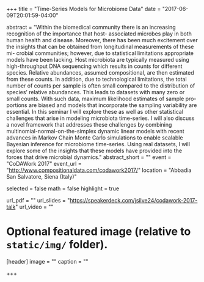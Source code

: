 +++
title = "Time-Series Models for Microbiome Data"
date = "2017-06-09T20:01:59-04:00"

abstract = "Within the biomedical community there is an increasing recognition of the importance that host- associated microbes play in both human health and disease. Moreover, there has been much excitement over the insights that can be obtained from longitudinal measurements of these mi- crobial communities; however, due to statistical limitations appropriate models have been lacking. Host microbiota are typically measured using high-throughput DNA sequencing which results in counts for different species. Relative abundances, assumed compositional, are then estimated from these counts. In addition, due to technological limitations, the total number of counts per sample is often small compared to the distribution of species’ relative abundances. This leads to datasets with many zero or small counts. With such data, maximum likelihood estimates of sample pro- portions are biased and models that incorporate the sampling variability are essential. In this seminar I will explore these as well as other statistical challenges that arise in modeling microbiota time-series. I will also discuss a novel framework that addresses these challenges by combining multinomial-normal-on-the-simplex dynamic linear models with recent advances in Markov Chain Monte Carlo simulations to enable scalable Bayesian inference for microbiome time-series. Using real datasets, I will explore some of the insights that these models have provided into the forces that drive microbial dynamics."
abstract_short = ""
event = "CoDAWork 2017"
event_url = "http://www.compositionaldata.com/codawork2017/"
location = "Abbadia San Salvatore, Siena (Italy)"

selected = false
math = false
highlight = true

url_pdf = ""
url_slides = "https://speakerdeck.com/jsilve24/codawork-2017-talk"
url_video = ""

# Optional featured image (relative to `static/img/` folder).
[header]
image = ""
caption = ""

+++
